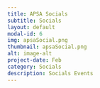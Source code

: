 ```yaml
---
title: APSA Socials
subtitle: Socials
layout: default
modal-id: 6
img: apsaSocial.png
thumbnail: apsaSocial.png
alt: image-alt
project-date: Feb
category: Socials
description: Socials Events
---
```

